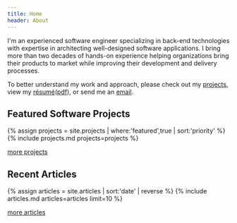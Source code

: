 ```yaml
---
title: Home
header: About
---
```


I'm an experienced software engineer specializing in back-end technologies with
expertise in architecting well-designed software applications. I bring more
than two decades of hands-on experience helping organizations bring their
products to market while improving their development and delivery processes.

To better understand my work and approach, please check out my
[projects](/software), view my
[résumé](/resume)([pdf](/files/resume-patrick-reagan.pdf)), or send me an
[email](mailto:patrick@the-reagans.com?subject=I'm%20your%20biggest%20fan).

## Featured Software Projects

{% assign projects = site.projects | where:'featured',true | sort:'priority' %}
{% include projects.md projects=projects %}

[more projects](/projects)

## Recent Articles

{% assign articles = site.articles | sort:'date' | reverse %}
{% include articles.md articles=articles limit=10 %}

[more articles](/articles)
